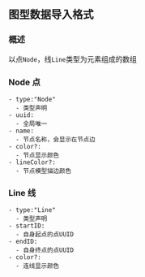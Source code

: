## 图型数据导入格式
### 概述
以点`Node`，线`Line`类型为元素组成的数组
### Node 点
    - type:"Node" 
      - 类型声明
    - uuid:
      - 全局唯一
    - name:
      - 节点名称，会显示在节点边
    - color?:
      - 节点显示颜色
    - lineColor?:
      - 节点模型描边颜色

### Line 线
    - type:"Line"
      - 类型声明
    - startID:
      - 自身起点的点UUID
    - endID:
      - 自身终点的点UUID
    - color?:
      - 连线显示颜色
